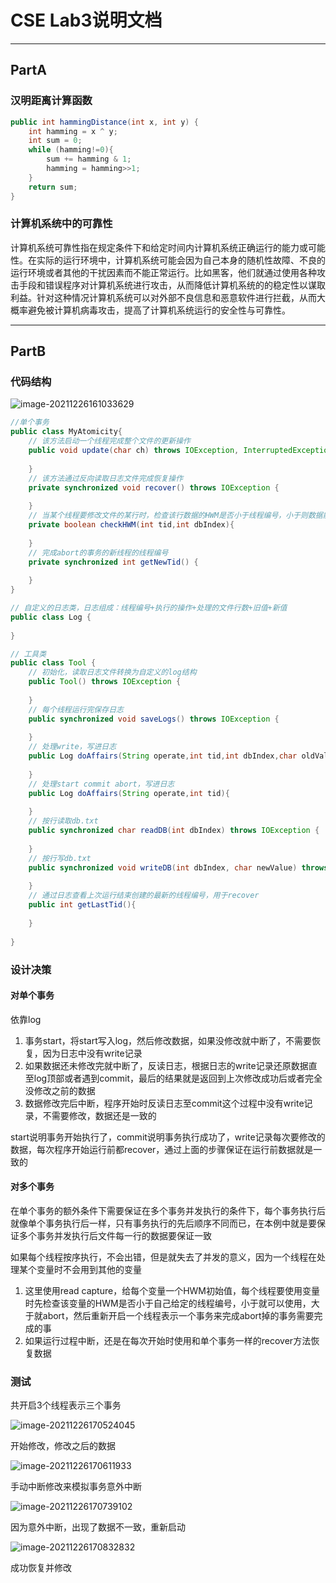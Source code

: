 # CSE Lab3说明文档



------

## PartA

### 汉明距离计算函数

```java
public int hammingDistance(int x, int y) {
    int hamming = x ^ y;
    int sum = 0;
    while (hamming!=0){
        sum += hamming & 1;
        hamming = hamming>>1;
    }
    return sum;
}
```



### 计算机系统中的可靠性

计算机系统可靠性指在规定条件下和给定时间内计算机系统正确运行的能力或可能性。在实际的运行环境中，计算机系统可能会因为自己本身的随机性故障、不良的运行环境或者其他的干扰因素而不能正常运行。比如黑客，他们就通过使用各种攻击手段和错误程序对计算机系统进行攻击，从而降低计算机系统的的稳定性以谋取利益。针对这种情况计算机系统可以对外部不良信息和恶意软件进行拦截，从而大概率避免被计算机病毒攻击，提高了计算机系统运行的安全性与可靠性。



------

## PartB

### 代码结构

![image-20211226161033629](E:\MyProject\markdown\images\image-20211226161033629.png)

```java
//单个事务
public class MyAtomicity{
    // 该方法启动一个线程完成整个文件的更新操作
    public void update(char ch) throws IOException, InterruptedException {
        
    }
    // 该方法通过反向读取日志文件完成恢复操作
    private synchronized void recover() throws IOException {
        
    }
    // 当某个线程要修改文件的某行时，检查该行数据的HWM是否小于线程编号，小于则数据能用，大于不能用
    private boolean checkHWM(int tid,int dbIndex){
        
    }
    // 完成abort的事务的新线程的线程编号
    private synchronized int getNewTid() {
         
    }
}
```

```java
// 自定义的日志类，日志组成：线程编号+执行的操作+处理的文件行数+旧值+新值
public class Log {
    
}
```

```java
// 工具类
public class Tool {
    // 初始化，读取日志文件转换为自定义的log结构
    public Tool() throws IOException {
         
    }
    // 每个线程运行完保存日志
    public synchronized void saveLogs() throws IOException {
        
    }
    // 处理write，写进日志
    public Log doAffairs(String operate,int tid,int dbIndex,char oldValue,char newValue){
        
    }
    // 处理start commit abort，写进日志
    public Log doAffairs(String operate,int tid){
         
    }
    // 按行读取db.txt
    public synchronized char readDB(int dbIndex) throws IOException {
         
    }
    // 按行写db.txt
    public synchronized void writeDB(int dbIndex, char newValue) throws IOException {
        
    }
    // 通过日志查看上次运行结束创建的最新的线程编号，用于recover
    public int getLastTid(){
        
    }
    
}
```



### 设计决策

#### 对单个事务

依靠log

1. 事务start，将start写入log，然后修改数据，如果没修改就中断了，不需要恢复，因为日志中没有write记录
2. 如果数据还未修改完就中断了，反读日志，根据日志的write记录还原数据直至log顶部或者遇到commit，最后的结果就是返回到上次修改成功后或者完全没修改之前的数据
3. 数据修改完后中断，程序开始时反读日志至commit这个过程中没有write记录，不需要修改，数据还是一致的



start说明事务开始执行了，commit说明事务执行成功了，write记录每次要修改的数据，每次程序开始运行前都recover，通过上面的步骤保证在运行前数据就是一致的



#### 对多个事务

在单个事务的额外条件下需要保证在多个事务并发执行的条件下，每个事务执行后就像单个事务执行后一样，只有事务执行的先后顺序不同而已，在本例中就是要保证多个事务并发执行后文件每一行的数据要保证一致

如果每个线程按序执行，不会出错，但是就失去了并发的意义，因为一个线程在处理某个变量时不会用到其他的变量

1. 这里使用read capture，给每个变量一个HWM初始值，每个线程要使用变量时先检查该变量的HWM是否小于自己给定的线程编号，小于就可以使用，大于就abort，然后重新开启一个线程表示一个事务来完成abort掉的事务需要完成的事
2. 如果运行过程中断，还是在每次开始时使用和单个事务一样的recover方法恢复数据



### 测试

共开启3个线程表示三个事务

![image-20211226170524045](E:\MyProject\markdown\images\image-20211226170524045.png)

开始修改，修改之后的数据

![image-20211226170611933](E:\MyProject\markdown\images\image-20211226170611933.png)

手动中断修改来模拟事务意外中断

![image-20211226170739102](E:\MyProject\markdown\images\image-20211226170739102.png)

因为意外中断，出现了数据不一致，重新启动

![image-20211226170832832](E:\MyProject\markdown\images\image-20211226170832832.png)

成功恢复并修改

